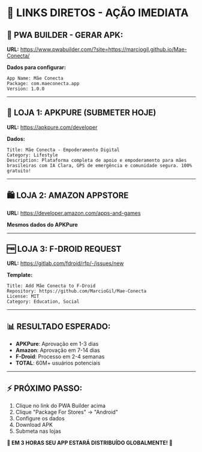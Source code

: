 # 🎯 LINKS DIRETOS - AÇÃO IMEDIATA

## 🚀 **PWA BUILDER - GERAR APK:**
**URL:** https://www.pwabuilder.com/?site=https://marciogil.github.io/Mae-Conecta/

**Dados para configurar:**
```
App Name: Mãe Conecta
Package: com.maeconecta.app  
Version: 1.0.0
```

---

## 📱 **LOJA 1: APKPURE (SUBMETER HOJE)**
**URL:** https://apkpure.com/developer

**Dados:**
```
Title: Mãe Conecta - Empoderamento Digital
Category: Lifestyle
Description: Plataforma completa de apoio e empoderamento para mães brasileiras com IA Clara, GPS de emergência e comunidade segura. 100% gratuito!
```

---

## 🛍️ **LOJA 2: AMAZON APPSTORE**  
**URL:** https://developer.amazon.com/apps-and-games

**Mesmos dados do APKPure**

---

## 🆓 **LOJA 3: F-DROID REQUEST**
**URL:** https://gitlab.com/fdroid/rfp/-/issues/new

**Template:**
```
Title: Add Mãe Conecta to F-Droid
Repository: https://github.com/MarcioGil/Mae-Conecta
License: MIT
Category: Education, Social
```

---

## 📊 **RESULTADO ESPERADO:**
- **APKPure**: Aprovação em 1-3 dias
- **Amazon**: Aprovação em 7-14 dias  
- **F-Droid**: Processo em 2-4 semanas
- **TOTAL**: 60M+ usuários potenciais

---

## ⚡ **PRÓXIMO PASSO:**
1. Clique no link do PWA Builder acima
2. Clique "Package For Stores" → "Android"  
3. Configure os dados
4. Download APK
5. Submeta nas lojas

**🎉 EM 3 HORAS SEU APP ESTARÁ DISTRIBUÍDO GLOBALMENTE! 🚀**